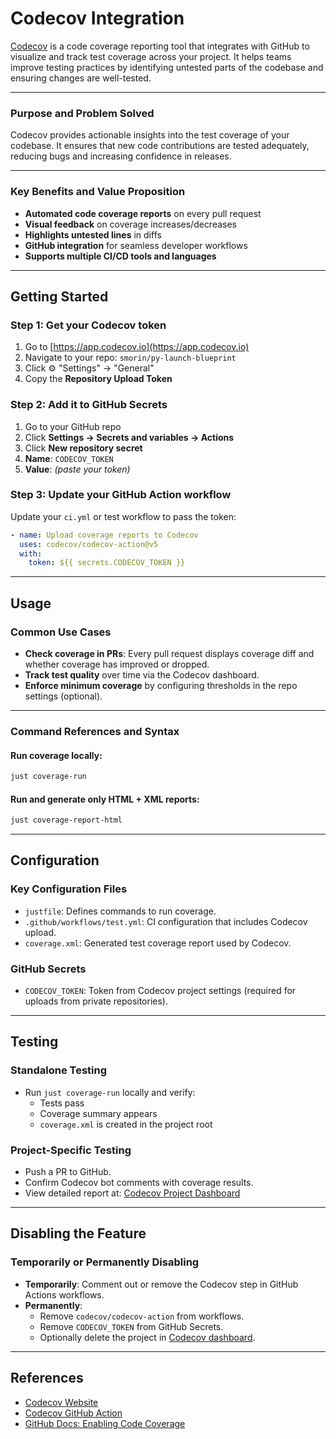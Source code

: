 
# Codecov Integration

[Codecov](https://about.codecov.io/) is a code coverage reporting tool that integrates with GitHub to visualize and track test coverage across your project. It helps teams improve testing practices by identifying untested parts of the codebase and ensuring changes are well-tested.

---

### Purpose and Problem Solved

Codecov provides actionable insights into the test coverage of your codebase. It ensures that new code contributions are tested adequately, reducing bugs and increasing confidence in releases.

---

### Key Benefits and Value Proposition

- **Automated code coverage reports** on every pull request
- **Visual feedback** on coverage increases/decreases
- **Highlights untested lines** in diffs
- **GitHub integration** for seamless developer workflows
- **Supports multiple CI/CD tools and languages**

---

## Getting Started

### Step 1: Get your Codecov token

1. Go to [https://app.codecov.io](https://app.codecov.io)
2. Navigate to your repo: `smorin/py-launch-blueprint`
3. Click ⚙️ "Settings" → "General"
4. Copy the **Repository Upload Token**

### Step 2: Add it to GitHub Secrets

1. Go to your GitHub repo
2. Click **Settings → Secrets and variables → Actions**
3. Click **New repository secret**
4. **Name**: `CODECOV_TOKEN`
5. **Value**: *(paste your token)*

### Step 3: Update your GitHub Action workflow

Update your `ci.yml` or test workflow to pass the token:

```yaml
- name: Upload coverage reports to Codecov
  uses: codecov/codecov-action@v5
  with:
    token: ${{ secrets.CODECOV_TOKEN }}
```

---

## Usage

### Common Use Cases

- **Check coverage in PRs**: Every pull request displays coverage diff and whether coverage has improved or dropped.
- **Track test quality** over time via the Codecov dashboard.
- **Enforce minimum coverage** by configuring thresholds in the repo settings (optional).

---

### Command References and Syntax

#### Run coverage locally:
```bash
just coverage-run
```

#### Run and generate only HTML + XML reports:
```bash
just coverage-report-html
```

---

## Configuration

### Key Configuration Files

- `justfile`: Defines commands to run coverage.
- `.github/workflows/test.yml`: CI configuration that includes Codecov upload.
- `coverage.xml`: Generated test coverage report used by Codecov.

### GitHub Secrets

- `CODECOV_TOKEN`: Token from Codecov project settings (required for uploads from private repositories).

---

## Testing

### Standalone Testing

- Run `just coverage-run` locally and verify:
  - Tests pass
  - Coverage summary appears
  - `coverage.xml` is created in the project root

### Project-Specific Testing

- Push a PR to GitHub.
- Confirm Codecov bot comments with coverage results.
- View detailed report at:
  [Codecov Project Dashboard](https://app.codecov.io/github/smorinlabs/py-launch-blueprint)

---

## Disabling the Feature

### Temporarily or Permanently Disabling

- **Temporarily**: Comment out or remove the Codecov step in GitHub Actions workflows.
- **Permanently**:
  - Remove `codecov/codecov-action` from workflows.
  - Remove `CODECOV_TOKEN` from GitHub Secrets.
  - Optionally delete the project in [Codecov dashboard](https://app.codecov.io).

---

## References

- [Codecov Website](https://about.codecov.io/)
- [Codecov GitHub Action](https://github.com/codecov/codecov-action)
- [GitHub Docs: Enabling Code Coverage](https://docs.github.com/en/actions/using-workflows/workflow-syntax-for-github-actions#example-uploading-code-coverage-results)
